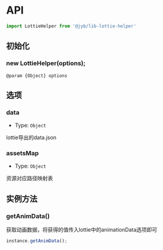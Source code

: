 # API

```javascript
import LottieHelper from '@jyb/lib-lottie-helper'
```

## 初始化

### new LottieHelper(options);

```jsdoc
@param {Object} options
```

## 选项

### data
- Type: `Object`

lottie导出的data.json

### assetsMap
- Type: `Object`

资源对应路径映射表

## 实例方法

### getAnimData()

获取动画数据，将获得的值传入lottie中的animationData选项即可

```javascript
instance.getAnimData();
```
